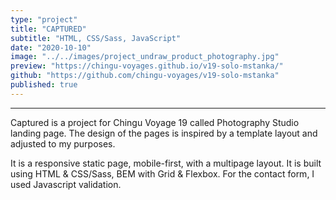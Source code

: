 ```yaml
---
type: "project"
title: "CAPTURED"
subtitle: "HTML, CSS/Sass, JavaScript"
date: "2020-10-10"
image: "../../images/project_undraw_product_photography.jpg"
preview: "https://chingu-voyages.github.io/v19-solo-mstanka/"
github: "https://github.com/chingu-voyages/v19-solo-mstanka"
published: true
---
```


---

Captured is a project for Chingu Voyage 19 called Photography Studio landing page. The design of the pages is inspired by a template layout and adjusted to my purposes.

It is a responsive static page, mobile-first, with a multipage layout. It is built using HTML & CSS/Sass, BEM with Grid & Flexbox. For the contact form, I used Javascript validation.
